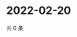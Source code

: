 # 2022-02-20

共 0 条

<!-- BEGIN WEIBO -->
<!-- 最后更新时间 Sun Feb 20 2022 13:12:32 GMT+0800 (China Standard Time) -->

<!-- END WEIBO -->
